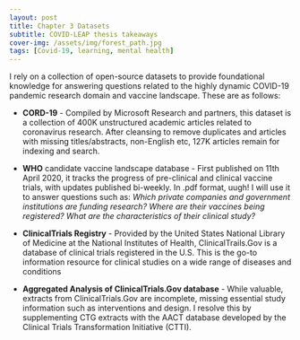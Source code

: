 ```yaml
---
layout: post
title: Chapter 3 Datasets
subtitle: COVID-LEAP thesis takeaways
cover-img: /assets/img/forest_path.jpg
tags: [Covid-19, learning, mental health]
---
```

I rely on a collection of open-source datasets to provide foundational knowledge for answering questions related to the highly dynamic COVID-19 pandemic research domain and vaccine landscape. These are as follows:

* __CORD-19__ - Compiled by Microsoft Research and partners, this dataset is a collection of 400K unstructured academic articles related to coronavirus research. After cleansing to remove duplicates and articles with missing titles/abstracts, non-English etc, 127K articles remain for indexing and search.

* __WHO__ candidate vaccine landscape database - First published on 11th April 2020, it tracks the progress of pre-clinical and clinical vaccine trials, with updates published bi-weekly. In .pdf format, uugh! 
I will use it to answer questions such as: _Which private companies and government institutions are funding research?_ _Where are their vaccines being registered?_ _What are the characteristics of their clinical study?_

* __ClinicalTrials Registry__ - Provided by the United States National Library of Medicine at the National Institutes of Health, ClinicalTrails.Gov is a database of clinical trials registered in the U.S. This is the go-to information resource for clinical studies on a wide range of diseases and conditions

* __Aggregated Analysis of ClinicalTrials.Gov database__ - While valuable, extracts from ClinicalTrials.Gov are incomplete, missing essential study information such as interventions and design. I resolve this by supplementing CTG extracts with the AACT database developed by the Clinical Trials Transformation Initiative (CTTI).